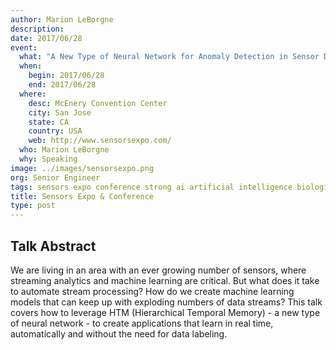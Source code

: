 ```yaml
---
author: Marion LeBorgne
description:
date: 2017/06/28
event:
  what: "A New Type of Neural Network for Anomaly Detection in Sensor Data"
  when:
    begin: 2017/06/28
    end: 2017/06/28
  where:
    desc: McEnery Convention Center
    city: San Jose
    state: CA
    country: USA
    web: http://www.sensorsexpo.com/
  who: Marion LeBorgne
  why: Speaking
image: ../images/sensorsexpo.png
org: Senior Engineer
tags: sensors expo conference strong ai artificial intelligence biological htm hierarchical temporal memory computing like the brain
title: Sensors Expo & Conference
type: post
---
```


## Talk Abstract

We are living in an area with an ever growing number of sensors, where streaming analytics and machine learning are critical. But what does it take to automate stream processing? How do we create machine learning models that can keep up with exploding numbers of data streams? This talk covers how to leverage HTM (Hierarchical Temporal Memory) - a new type of neural network - to create applications that learn in real time, automatically and without the need for data labeling.
